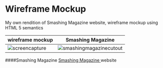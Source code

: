 # Wireframe Mockup

My own rendition of Smashing Magazine website, wireframe mockup using HTML 5 semantics

| wireframe mockup| Smashing Magazine | 
| ------------- |:-------------:| 
|![screencapture](https://cloud.githubusercontent.com/assets/11635523/10944760/5467fff4-82e0-11e5-8ded-664c7aca79c1.png)    | ![smashingmagazinecutout](https://cloud.githubusercontent.com/assets/11635523/10944978/52923eaa-82e1-11e5-9a3f-932eb19120eb.png) | 


####Smashing Magazine
[Smashing Magazine ](http://www.smashingmagazine.com/) website
